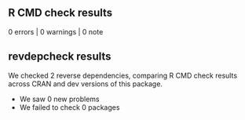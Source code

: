 ## R CMD check results

0 errors | 0 warnings | 0 note

## revdepcheck results

We checked 2 reverse dependencies, comparing R CMD check results across CRAN and
dev versions of this package.

 * We saw 0 new problems
 * We failed to check 0 packages
